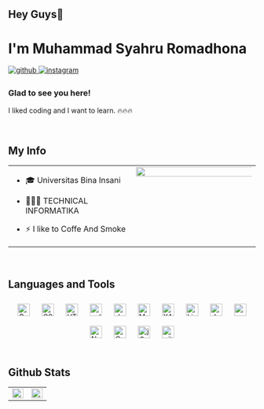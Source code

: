 ## Hey Guys👋 <br>
<h1>I'm Muhammad Syahru Romadhona </h1>
  
<a href="https://github.com/syhru" target="_blank">
<img src=https://img.shields.io/badge/github-%2324292e.svg?&style=for-the-badge&logo=github&logoColor=white alt=github style="margin-bottom: 5px;" />
</a>
<a href="https://www.instagram.com/syhru_arr/" target="_blank">
<img src=https://img.shields.io/badge/instagram-%23000000.svg?&style=for-the-badge&logo=instagram&logoColor=white alt=instagram style="margin-bottom: 5px;" />
</a>

  
  ### Glad to see you here!  
I liked coding and I want to learn. 🔥🔥🔥  
  
<br/>  
  
  ## My Info  
<table><tr><td valign="top" width="50%">
 
  - 🎓 Universitas Bina Insani  
  
  - 👨🏻‍💻 TECHNICAL INFORMATIKA
  
  - ⚡ I like to Coffe And Smoke 
</td><td valign="top" width="50%">
<div align="center">

<img src="https://media.giphy.com/media/4ilFRqgbzbx4c/giphy.gif" align="center" style="width: 800%" />
</div>  
</td></tr></table>  
<br/>  
  
  ## Languages and Tools  
<div align="center">  
<img style="margin: 10px" src="https://profilinator.rishav.dev/skills-assets/bootstrap-plain.svg" alt="Bootstrap" height="25" />  
<img style="margin: 10px" src="https://profilinator.rishav.dev/skills-assets/css3-original-wordmark.svg" alt="CSS3" height="25" />  
<img style="margin: 10px" src="https://profilinator.rishav.dev/skills-assets/html5-original-wordmark.svg" alt="HTML5" height="25" />  
<img style="margin: 10px" src="https://profilinator.rishav.dev/skills-assets/cplusplus-original.svg" alt="cplusplus" height="25" />
<img style="margin: 10px" src="https://profilinator.rishav.dev/skills-assets/java-original-wordmark.svg" alt="Java" height="25" />  
<img style="margin: 10px" src="https://profilinator.rishav.dev/skills-assets/mysql-original-wordmark.svg" alt="MySQL" height="25" />  
<img style="margin: 10px" src="https://profilinator.rishav.dev/skills-assets/xampp.png" alt="XAMPP" height="25" />  
<img style="margin: 10px" src="https://profilinator.rishav.dev/skills-assets/linux-original.svg" alt="Linux" height="25" />  
<img style="margin: 10px" src="https://profilinator.rishav.dev/skills-assets/javascript-original.svg" alt="JavaScript" height="25" /> 
<img style="margin: 10px" src="https://profilinator.rishav.dev/skills-assets/mysql-original-wordmark.svg" alt="mysql" height="25" /> 
<img style="margin: 10px" src="https://profilinator.rishav.dev/skills-assets/nestjs.svg" alt="NestJs" height="25" /> 
<img style="margin: 10px" src="https://profilinator.rishav.dev/skills-assets/codeigniter.svg" alt="CodeIgniter" height="25" />  
<img style="margin: 10px" src="https://profilinator.rishav.dev/skills-assets/jquery.png" alt="jQuery" height="25" />  
<img style="margin: 10px" src="https://profilinator.rishav.dev/skills-assets/git-scm-icon.svg" alt="git" height="25" />  



</div>  

<br/>  
  
  ## Github Stats  
<table><tr><td valign="top" width="50%">

<img src="https://github-readme-stats.vercel.app/api?username=syhru&show_icons=true&count_private=true&hide_border=true" align="left" style="width: 100%" />
</td><td valign="top" width="50%">
<img src="https://github-readme-stats.vercel.app/api/top-langs/?username=syhru&hide_border=true&layout=compact" align="left" style="width: 100%" />
</td></tr></table>  
<br/>  
  
<br/>  
  
<br/>  
<br />
